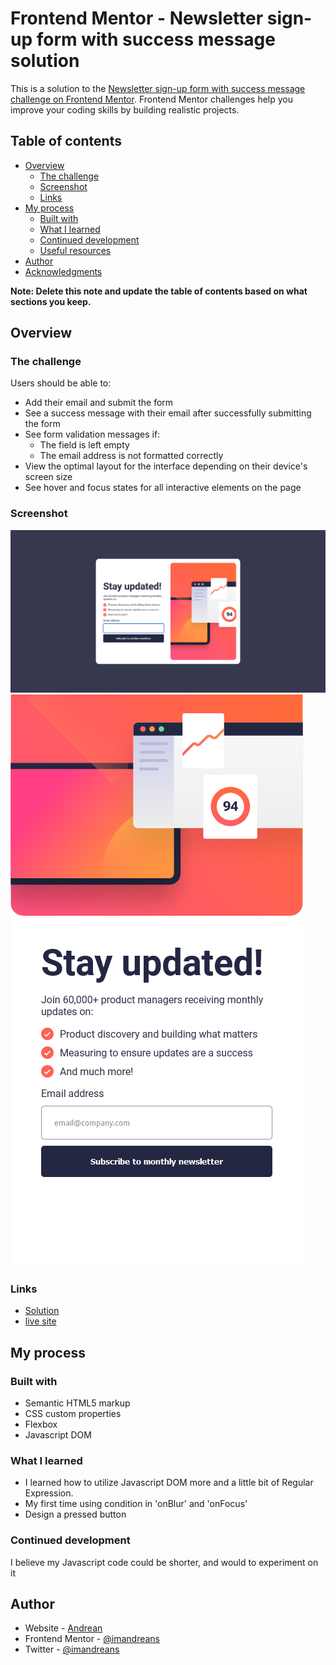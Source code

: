# Frontend Mentor - Newsletter sign-up form with success message solution

This is a solution to the [Newsletter sign-up form with success message challenge on Frontend Mentor](https://www.frontendmentor.io/challenges/newsletter-signup-form-with-success-message-3FC1AZbNrv). Frontend Mentor challenges help you improve your coding skills by building realistic projects.

## Table of contents

- [Overview](#overview)
  - [The challenge](#the-challenge)
  - [Screenshot](#screenshot)
  - [Links](#links)
- [My process](#my-process)
  - [Built with](#built-with)
  - [What I learned](#what-i-learned)
  - [Continued development](#continued-development)
  - [Useful resources](#useful-resources)
- [Author](#author)
- [Acknowledgments](#acknowledgments)

**Note: Delete this note and update the table of contents based on what sections you keep.**

## Overview

### The challenge

Users should be able to:

- Add their email and submit the form
- See a success message with their email after successfully submitting the form
- See form validation messages if:
  - The field is left empty
  - The email address is not formatted correctly
- View the optimal layout for the interface depending on their device's screen size
- See hover and focus states for all interactive elements on the page

### Screenshot

![Screenshot Desktop](./Screenshot-Desktop.png)
![Screenshot Mobile](./Screenshot-Mobile.png)

### Links

- [Solution](https://your-solution-url.com)
- [live site](https://your-live-site-url.com)

## My process

### Built with

- Semantic HTML5 markup
- CSS custom properties
- Flexbox
- Javascript DOM

### What I learned

- I learned how to utilize Javascript DOM more and a little bit of Regular Expression.
- My first time using condition in 'onBlur' and 'onFocus'
- Design a pressed button

### Continued development

I believe my Javascript code could be shorter, and would to experiment on it

## Author

- Website - [Andrean](https://portfolio-gamma-three-44.vercel.app/)
- Frontend Mentor - [@imandreans](https://www.frontendmentor.io/profile/imandreans)
- Twitter - [@imandreans](https://www.twitter.com/imandreans)

